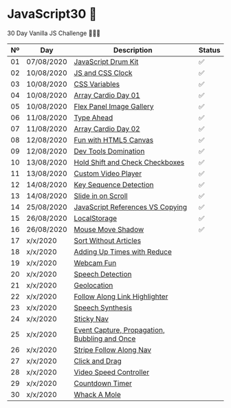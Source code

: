 # JavaScript30 💪
30 Day Vanilla JS Challenge 🚀🚀🚀

Nº | Day        | Description            | Status
--|-----------|------------------------|---
01|07/08/2020 |[JavaScript Drum Kit](https://github.com/IrynaSpyrydonova/JavaScript30/tree/master/01_JavaScript%20_Drum_Kit) | ✅
02|10/08/2020 |[JS and CSS Clock](https://github.com/IrynaSpyrydonova/JavaScript30/tree/master/02_JavaScript_JsClock) | ✅
03|10/08/2020 |[CSS Variables](https://github.com/IrynaSpyrydonova/JavaScript30/tree/master/03_JavaScript_CSS%20Variables) | ✅
04|10/08/2020 |[Array Cardio Day 01](https://github.com/IrynaSpyrydonova/JavaScript30/tree/master/04_JavaScript_Array_Cardio) | ✅
05|10/08/2020 |[Flex Panel Image Gallery](https://github.com/IrynaSpyrydonova/JavaScript30/tree/master/05_JavaScript_Image_Gallery) | ✅
06|11/08/2020 |[Type Ahead](https://github.com/IrynaSpyrydonova/JavaScript30/tree/master/06_JavaScript_Type_Ahead) | ✅
07|11/08/2020 |[Array Cardio Day 02](https://github.com/IrynaSpyrydonova/JavaScript30/tree/master/07_JavaScript_Array_Cardio2) | ✅
08|12/08/2020 |[Fun with HTML5 Canvas](https://github.com/IrynaSpyrydonova/JavaScript30/tree/master/08_JavaScript_Canvas) | ✅
09|12/08/2020 |[Dev Tools Domination](https://github.com/IrynaSpyrydonova/JavaScript30/tree/master/09_JavaScript_Dev%20_Tools_Domination) | ✅
10|13/08/2020 |[Hold Shift and Check Checkboxes](https://github.com/IrynaSpyrydonova/JavaScript30/tree/master/10_JavaScript_Hold%20Shift%20and%20Check%20Checkboxes) | ✅
11|13/08/2020 |[Custom Video Player](https://github.com/IrynaSpyrydonova/JavaScript30/tree/master/11_JavaScript_Custom%20Video%20Player) | ✅ 
12|14/08/2020 |[Key Sequence Detection](https://github.com/IrynaSpyrydonova/JavaScript30/tree/master/12_JavaScript_Key%20Sequence%20Detection) | ✅
13|14/08/2020 |[Slide in on Scroll](https://github.com/IrynaSpyrydonova/JavaScript30/tree/master/13_JavaScript_Slide_in_on_Scroll) | ✅
14|25/08/2020 |[JavaScript References VS Copying](https://github.com/IrynaSpyrydonova/JavaScript30/tree/master/14_JavaScript_References%20VS%20Copying) | ✅
15|26/08/2020 |[LocalStorage](https://github.com/IrynaSpyrydonova/JavaScript30/tree/local_storage/15_JavaScript_LocalStorage) | ✅
16|26/08/2020 |[Mouse Move Shadow]() |✅ 
17|x/x/2020 |[Sort Without Articles]() | 
18|x/x/2020 |[Adding Up Times with Reduce]() | 
19|x/x/2020 |[Webcam Fun]() | 
20|x/x/2020 |[Speech Detection]() | 
21|x/x/2020 |[Geolocation]() | 
22|x/x/2020 |[Follow Along Link Highlighter]() | 
23|x/x/2020 |[Speech Synthesis]() | 
24|x/x/2020 |[Sticky Nav]() | 
25|x/x/2020 |[Event Capture, Propagation, Bubbling and Once]() | 
26|x/x/2020 |[Stripe Follow Along Nav]() | 
27|x/x/2020 |[Click and Drag]() | 
28|x/x/2020 |[Video Speed Controller]() | 
29|x/x/2020 |[Countdown Timer]() | 
30|x/x/2020 |[Whack A Mole]() | 
